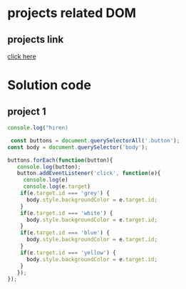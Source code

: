# projects related DOM

## projects link
[click here](https://stackblitz.com/edit/dom-project-chaiaurcode?file=index.html)

# Solution code

## project 1

```javascript
console.log("hiren)

 const buttons = document.querySelectorAll('.button');
const body = document.querySelector('body');

buttons.forEach(function(button){
   console.log(button);
   button.addEventListener('click', function(e){
     console.log(e)
     console.log(e.target)
    if(e.target.id === 'grey') {
      body.style.backgroundColor = e.target.id;
    }
    if(e.target.id === 'white') {
      body.style.backgroundColor = e.target.id;
    }
    if(e.target.id === 'blue') {
      body.style.backgroundColor = e.target.id;
    }
    if(e.target.id === 'yellow') {
      body.style.backgroundColor = e.target.id;
    }
   });
});

```

